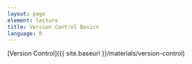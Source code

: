 ```yaml
---
layout: page
element: lecture
title: Version Control Basics
language: R
---
```


[Version Control]({{ site.baseurl }}/materials/version-control)
